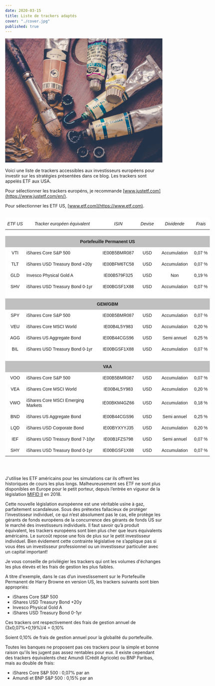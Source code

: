 ```yaml
---
date: 2020-03-15
title: Liste de trackers adaptés
cover: "./cover.jpg"
published: true
---
```


![cover](./cover.jpg)

Voici une liste de trackers accessibles aux investisseurs européens pour investir sur les stratégies présentées dans ce blog. Les trackers sont appelés ETF aux USA.

Pour sélectionner les trackers européns, je recommande [www.justetf.com](https://www.justetf.com/en/).

Pour sélectionner les ETF US, [www.etf.com](https://www.etf.com).
<br></br>

<!-- TABLE TRACKERS -->
<div style="text-align: center">
  <style type="text/css">
  .tg  {border:none;border-collapse:collapse;border-spacing:0;margin:0px auto;}
  .tg td{border-style:solid;border-width:0px;font-family:Arial, sans-serif;font-size:14px;overflow:hidden;
    padding:10px 5px;word-break:normal;}
  .tg th{border-style:solid;border-width:0px;font-family:Arial, sans-serif;font-size:14px;font-weight:normal;
    overflow:hidden;padding:10px 5px;word-break:normal;}
  .tg .tg-vxga{background-color:#ffffff;text-align:center;vertical-align:middle}
  .tg .tg-vml1{background-color:#ffffff;font-style:italic;text-align:center;vertical-align:middle}
  .tg .tg-y0hg{background-color:#ffffff;text-align:left;vertical-align:middle}
  .tg .tg-kfrk{background-color:#c0c0c0;border-color:#efefef;font-weight:bold;text-align:center;vertical-align:middle}
  .tg .tg-v4j2{background-color:#c0c0c0;font-weight:bold;text-align:center;vertical-align:middle}
  @media screen and (max-width: 767px) {.tg {width: auto !important;}.tg col {width: auto !important;}.tg-wrap {overflow-x: auto;-webkit-overflow-scrolling: touch;margin: auto 0px;}}</style>
  <div class="tg-wrap"><table class="tg" style="undefined;table-layout: fixed; width: 656px">
  <colgroup>
  <col style="width: 63px">
  <col style="width: 239px">
  <col style="width: 121px">
  <col style="width: 65px">
  <col style="width: 111px">
  <col style="width: 57px">
  </colgroup>
  <thead>
    <tr>
      <th class="tg-vml1">ETF US</th>
      <th class="tg-vml1">Tracker européen équivalent</th>
      <th class="tg-vml1">ISIN</th>
      <th class="tg-vml1">Devise</th>
      <th class="tg-vml1">Dividende</th>
      <th class="tg-vml1">Frais</th>
    </tr>
  </thead>
  <tbody>
    <tr>
      <td class="tg-vxga"></td>
      <td class="tg-y0hg"></td>
      <td class="tg-vxga"></td>
      <td class="tg-vxga"></td>
      <td class="tg-vxga"></td>
      <td class="tg-vxga"></td>
    </tr>
    <tr>
      <td class="tg-kfrk" colspan="6">Portefeuille Permanent US</td>
    </tr>
    <tr>
      <td class="tg-vxga">VTI</td>
      <td class="tg-y0hg">iShares Core S&amp;P 500</td>
      <td class="tg-vxga">IE00B5BMR087</td>
      <td class="tg-vxga">USD</td>
      <td class="tg-vxga">Accumulation</td>
      <td class="tg-vxga">0,07 %</td>
    </tr>
    <tr>
      <td class="tg-vxga">TLT</td>
      <td class="tg-y0hg">iShares USD Treasury Bond +20y</td>
      <td class="tg-vxga">IE00BFM6TC58</td>
      <td class="tg-vxga">USD</td>
      <td class="tg-vxga">Accumulation</td>
      <td class="tg-vxga">0,07 %</td>
    </tr>
    <tr>
      <td class="tg-vxga">GLD</td>
      <td class="tg-y0hg">Invesco Physical Gold A</td>
      <td class="tg-vxga">IE00B579F325</td>
      <td class="tg-vxga">USD</td>
      <td class="tg-vxga">Non</td>
      <td class="tg-vxga">0,19 %</td>
    </tr>
    <tr>
      <td class="tg-vxga">SHV</td>
      <td class="tg-y0hg">iShares USD Treasury Bond 0-1yr</td>
      <td class="tg-vxga">IE00BGSF1X88</td>
      <td class="tg-vxga">USD</td>
      <td class="tg-vxga">Accumulation</td>
      <td class="tg-vxga">0,07 %</td>
    </tr>
    <tr>
      <td class="tg-vxga"></td>
      <td class="tg-y0hg"></td>
      <td class="tg-vxga"></td>
      <td class="tg-vxga"></td>
      <td class="tg-vxga"></td>
      <td class="tg-vxga"></td>
    </tr>
    <tr>
      <td class="tg-v4j2" colspan="6">GEM/GBM</td>
    </tr>
    <tr>
      <td class="tg-vxga">SPY</td>
      <td class="tg-y0hg">iShares Core S&amp;P 500</td>
      <td class="tg-vxga">IE00B5BMR087</td>
      <td class="tg-vxga">USD</td>
      <td class="tg-vxga">Accumulation</td>
      <td class="tg-vxga">0,07 %</td>
    </tr>
    <tr>
      <td class="tg-vxga">VEU</td>
      <td class="tg-y0hg">iShares Core MSCI World</td>
      <td class="tg-vxga">IE00B4L5Y983</td>
      <td class="tg-vxga">USD</td>
      <td class="tg-vxga">Accumulation</td>
      <td class="tg-vxga">0,20 %</td>
    </tr>
    <tr>
      <td class="tg-vxga">AGG</td>
      <td class="tg-y0hg">iShares US Aggregate Bond</td>
      <td class="tg-vxga">IE00B44CGS96</td>
      <td class="tg-vxga">USD</td>
      <td class="tg-vxga">Semi annuel</td>
      <td class="tg-vxga">0,25 %</td>
    </tr>
    <tr>
      <td class="tg-vxga">BIL</td>
      <td class="tg-y0hg">iShares USD Treasury Bond 0-1yr</td>
      <td class="tg-vxga">IE00BGSF1X88</td>
      <td class="tg-vxga">USD</td>
      <td class="tg-vxga">Accumulation</td>
      <td class="tg-vxga">0,07 %</td>
    </tr>
    <tr>
      <td class="tg-vxga"></td>
      <td class="tg-y0hg"></td>
      <td class="tg-vxga"></td>
      <td class="tg-vxga"></td>
      <td class="tg-vxga"></td>
      <td class="tg-vxga"></td>
    </tr>
    <tr>
      <td class="tg-v4j2" colspan="6">VAA</td>
    </tr>
    <tr>
      <td class="tg-vxga">VOO</td>
      <td class="tg-y0hg">iShares Core S&amp;P 500</td>
      <td class="tg-vxga">IE00B5BMR087</td>
      <td class="tg-vxga">USD</td>
      <td class="tg-vxga">Accumulation</td>
      <td class="tg-vxga">0,07 %</td>
    </tr>
    <tr>
      <td class="tg-vxga">VEA</td>
      <td class="tg-y0hg">iShares Core MSCI World</td>
      <td class="tg-vxga">IE00B4L5Y983</td>
      <td class="tg-vxga">USD</td>
      <td class="tg-vxga">Accumulation</td>
      <td class="tg-vxga">0,20 %</td>
    </tr>
    <tr>
      <td class="tg-vxga">VWO</td>
      <td class="tg-y0hg">iShares Core MSCI Emerging Markets</td>
      <td class="tg-vxga">IE00BKM4GZ66</td>
      <td class="tg-vxga">USD</td>
      <td class="tg-vxga">Accumulation</td>
      <td class="tg-vxga">0,18 %</td>
    </tr>
    <tr>
      <td class="tg-vxga">BND</td>
      <td class="tg-y0hg">iShares US Aggregate Bond</td>
      <td class="tg-vxga">IE00B44CGS96</td>
      <td class="tg-vxga">USD</td>
      <td class="tg-vxga">Semi annuel</td>
      <td class="tg-vxga">0,25 %</td>
    </tr>
    <tr>
      <td class="tg-vxga">LQD</td>
      <td class="tg-y0hg">iShares USD Corporate Bond</td>
      <td class="tg-vxga">IE00BYXYYJ35</td>
      <td class="tg-vxga">USD</td>
      <td class="tg-vxga">Accumulation</td>
      <td class="tg-vxga">0,20 %</td>
    </tr>
    <tr>
      <td class="tg-vxga">IEF</td>
      <td class="tg-y0hg">iShares USD Treasury Bond 7-10yr</td>
      <td class="tg-vxga">IE00B1FZS798</td>
      <td class="tg-vxga">USD</td>
      <td class="tg-vxga">Semi annuel</td>
      <td class="tg-vxga">0,07 %</td>
    </tr>
    <tr>
      <td class="tg-vxga">SHY</td>
      <td class="tg-y0hg">iShares USD Treasury Bond 0-1yr</td>
      <td class="tg-vxga">IE00BGSF1X88</td>
      <td class="tg-vxga">USD</td>
      <td class="tg-vxga">Accumulation</td>
      <td class="tg-vxga">0,07 %</td>
    </tr>
  </tbody>
  </table></div>
</div>

<br></br>

J'utilise les ETF américains pour les simulations car ils offrent les historiques de cours les plus longs. Malheureusement ses ETF ne sont plus disponibles en Europe pour le petit porteur, depuis l’entrée en vigueur de la législation [MIFID II](https://www.esma.europa.eu/policy-rules/mifid-ii-and-mifir) en 2018.  

Cette nouvelle législation européenne est une véritable usine à gaz, parfaitement scandaleuse. Sous des prétextes fallacieux de protéger l’investisseur individuel, ce qui n’est absolument pas le cas, elle protège les gérants de fonds européens de la concurrence des gérants de fonds US sur le marché des investisseurs individuels. Il faut savoir qu’à produit équivalent, les trackers européens sont bien plus cher que leurs équivalents américains. Le surcoût repose une fois de plus sur le petit investisseur individuel. Bien évidement cette contrainte législative ne s’applique pas si vous êtes un investisseur professionnel ou un investisseur particulier avec un capital important!  

Je vous conseille de privilégier les trackers qui ont les volumes d'échanges les plus élevés et les frais de gestion les plus faibles.

A titre d'exemple, dans le cas d’un investissement sur le Portefeuille Permanent de Harry Browne en version US, les trackers suivants sont bien appropriés:
- iShares Core S&P 500
- iShares USD Treasury Bond +20y
- Invesco Physical Gold A
- iShares USD Treasury Bond 0-1yr

Ces trackers ont respectivement des frais de gestion annuel de (3x0,07%+0,19%)/4 = 0,10%

Soient 0,10% de frais de gestion annuel pour la globalité du portefeuille.

Toutes les banques ne proposent pas ces trackers pour la simple et bonne raison qu'ils les jugent pas assez rentables pour eux. Il existe cependant des trackers équivalents chez Amundi (Crédit Agricole) ou BNP Paribas, mais au double de frais:
- iShares Core S&P 500 : 0,07% par an 
- Amundi et BNP S&P 500 : 0,15% par an

<br></br>


